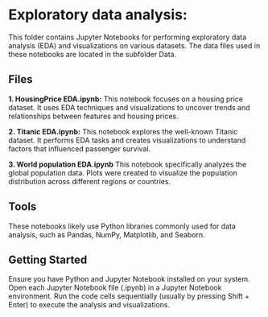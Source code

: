 # Exploratory data analysis:

This folder contains Jupyter Notebooks for performing exploratory data analysis (EDA) and visualizations on various datasets. The data files used in these notebooks are located in the subfolder Data.

## Files

**1. HousingPrice EDA.ipynb:** This notebook focuses on a housing price dataset. It uses EDA techniques and visualizations to uncover trends and relationships between features and housing prices.

**2. Titanic EDA.ipynb:** This notebook explores the well-known Titanic dataset. It performs EDA tasks and creates visualizations to understand factors that influenced passenger survival.
 
**3. World population EDA.ipynb** This notebook specifically analyzes the global population data. Plots were created to visualize the population distribution across different regions or countries.

## Tools
These notebooks likely use Python libraries commonly used for data analysis, such as Pandas, NumPy, Matplotlib, and Seaborn.

## Getting Started
Ensure you have Python and Jupyter Notebook installed on your system.
Open each Jupyter Notebook file (.ipynb) in a Jupyter Notebook environment.
Run the code cells sequentially (usually by pressing Shift + Enter) to execute the analysis and visualizations.
